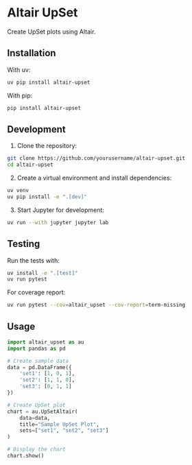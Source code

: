 # Altair UpSet

Create UpSet plots using Altair.

## Installation

With uv:
```bash
uv pip install altair-upset
```

With pip:
```bash
pip install altair-upset
```

## Development

1. Clone the repository:
```bash
git clone https://github.com/yourusername/altair-upset.git
cd altair-upset
```

2. Create a virtual environment and install dependencies:
```bash
uv venv
uv pip install -e ".[dev]"
```

3. Start Jupyter for development:
```bash
uv run --with jupyter jupyter lab
```

## Testing

Run the tests with:
```bash
uv install -e ".[test]"
uv run pytest
```

For coverage report:
```bash
uv run pytest --cov=altair_upset --cov-report=term-missing
```

## Usage

```python
import altair_upset as au
import pandas as pd

# Create sample data
data = pd.DataFrame({
    'set1': [1, 0, 1],
    'set2': [1, 1, 0],
    'set3': [0, 1, 1]
})

# Create UpSet plot
chart = au.UpSetAltair(
    data=data,
    title="Sample UpSet Plot",
    sets=["set1", "set2", "set3"]
)

# Display the chart
chart.show()
```
